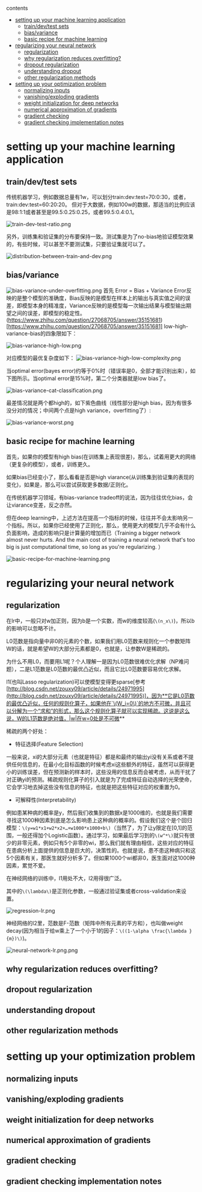 contents

* [setting up your machine learning application](#setting-up-your-machine-learning-application)
  * [train/dev/test sets](#traindevtest-sets)
  * [bias/variance](#biasvariance)
  * [basic recipe for machine learning](#basic-recipe-for-machine-learning)
* [regularizing your neural network](#regularizing-your-neural-network)
  * [regularization](#regularization)
  * [why regularization reduces overfitting?](#why-regularization-reduces-overfitting)
  * [dropout regularization](#dropout-regularization)
  * [understanding dropout](#understanding-dropout)
  * [other regularization methods](#other-regularization-methods)
* [setting up your optimization problem](#setting-up-your-optimization-problem)
  * [normalizing inputs](#normalizing-inputs)
  * [vanishing/exploding gradients](#vanishingexploding-gradients)
  * [weight initialization for deep networks](#weight-initialization-for-deep-networks)
  * [numerical approximation of gradients](#numerical-approximation-of-gradients)
  * [gradient checking](#gradient-checking)
  * [gradient checking implementation notes](#gradient-checking-implementation-notes)

# setting up your machine learning application

## train/dev/test sets

传统机器学习，例如数据总量有1w，可以划分train:dev:test=70:0:30，或者，train:dev:test=60:20:20。
但对于大数据，例如100w的数据，那适当的比例应该是98:1:1或者甚至是99.5:0.25:0.25，或者99.5:0.4:0.1。

![train-dev-test-ratio.png](https://raw.githubusercontent.com/daiwk/dl.ai/master/c2/imgs/train-dev-test-ratio.png)

另外，训练集和验证集的分布要保持一致。测试集是为了no-bias地验证模型效果的，有些时候，可以甚至不要测试集，只要验证集就可以了。

![distribution-between-train-and-dev.png](https://raw.githubusercontent.com/daiwk/dl.ai/master/c2/imgs/distribution-between-train-and-dev.png)

## bias/variance
![bias-variance-under-overfitting.png](https://raw.githubusercontent.com/daiwk/dl.ai/master/c2/imgs/bias-variance-under-overfitting.png)
首先 Error = Bias + Variance
Error反映的是整个模型的准确度，Bias反映的是模型在样本上的输出与真实值之间的误差，即模型本身的精准度，Variance反映的是模型每一次输出结果与模型输出期望之间的误差，即模型的稳定性。(https://www.zhihu.com/question/27068705/answer/35151681)[https://www.zhihu.com/question/27068705/answer/35151681]
low-high-variance-bias的四象限如下：

![bias-variance-high-low.png](https://raw.githubusercontent.com/daiwk/dl.ai/master/c2/imgs/bias-variance-high-low.png)

对应模型的最优复杂度如下：
![bias-variance-high-low-complexity.png](https://raw.githubusercontent.com/daiwk/dl.ai/master/c2/imgs/bias-variance-high-low-complexity.png)

当optimal error(bayes error)约等于0%时（错误率是0，全部才能识别出来），如下图所示。当optimal error是15%时，第二个分类器就是low bias了。

![bias-variance-cat-classification.png](https://raw.githubusercontent.com/daiwk/dl.ai/master/c2/imgs/bias-variance-cat-classification.png)

最差情况就是两个都high的，如下紫色曲线（线性部分是high bias，因为有很多没分对的情况；中间两个点是high variance，overfitting了）:

![bias-variance-worst.png](https://raw.githubusercontent.com/daiwk/dl.ai/master/c2/imgs/bias-variance-worst.png)

## basic recipe for machine learning

首先，如果你的模型有high bias(在训练集上表现很差)，那么，试着用更大的网络（更复杂的模型），或者，训练更久。

如果bias已经变小了，那么看看是否是high viarance(从训练集到验证集的表现的变化)，如果是，那么可以尝试获取更多数据/正则化。

在传统机器学习领域，有bias-variance tradeoff的说法，因为往往优化bias，会让viarance变差，反之亦然。

但在deep learning中，上述方法在提高一个指标的时候，往往并不会太影响另一个指标。所以，如果你已经使用了正则化，那么，使用更大的模型几乎不会有什么负面影响，造成的影响只是计算量的增加而已（Training a bigger network almost never hurts. And the main cost of training a neural network that's too big is just computational time, so long as you're regularizing. ）

![basic-recipe-for-machine-learning.png](https://raw.githubusercontent.com/daiwk/dl.ai/master/c2/imgs/basic-recipe-for-machine-learning.png)

# regularizing your neural network

## regularization

在lr中，一般只对w加正则，因为b是一个实数，而w的维度较高(`\(n_x\)`)，所以b的影响可以忽略不计。

L0范数是指向量中非0的元素的个数，如果我们用L0范数来规则化一个参数矩阵W的话，就是希望W的大部分元素都是0，也就是，让参数W是稀疏的。

为什么不用L0，而要用L1呢？个人理解一是因为L0范数很难优化求解（NP难问题），二是L1范数是L0范数的最优凸近似，而且它比L0范数要容易优化求解。

l1(也叫Lasso regularization)可以使模型变得更sparse[参考[http://blog.csdn.net/zouxy09/article/details/24971995](http://blog.csdn.net/zouxy09/article/details/24971995)]，因为**它是L0范数的最优凸近似，任何的规则化算子，如果他在`\(W_i=0\)`的地方不可微，并且可以分解为一个“求和”的形式，那么这个规则化算子就可以实现稀疏。这说是这么说，W的L1范数是绝对值，|w|在w=0处是不可微**

稀疏的两个好处：
+ 特征选择(Feature Selection)

一般来说，xi的大部分元素（也就是特征）都是和最终的输出yi没有关系或者不提供任何信息的，在最小化目标函数的时候考虑xi这些额外的特征，虽然可以获得更小的训练误差，但在预测新的样本时，这些没用的信息反而会被考虑，从而干扰了对正确yi的预测。稀疏规则化算子的引入就是为了完成特征自动选择的光荣使命，它会学习地去掉这些没有信息的特征，也就是把这些特征对应的权重置为0。

+ 可解释性(Interpretability)

例如患某种病的概率是y，然后我们收集到的数据x是1000维的，也就是我们需要寻找这1000种因素到底是怎么影响患上这种病的概率的。假设我们这个是个回归模型：`\(y=w1*x1+w2*x2+…+w1000*x1000+b\)`（当然了，为了让y限定在[0,1]的范围，一般还得加个Logistic函数）。通过学习，如果最后学习到的`\(w^*\)`就只有很少的非零元素，例如只有5个非零的wi，那么我们就有理由相信，这些对应的特征在患病分析上面提供的信息是巨大的，决策性的。也就是说，患不患这种病只和这5个因素有关，那医生就好分析多了。但如果1000个wi都非0，医生面对这1000种因素，累觉不爱。

在神经网络的训练中，l1用处不大，l2用得很广泛。

其中的`\(\lambda\)`是正则化参数，一般通过验证集或者cross-validation来设置。

![regression-lr.png](https://raw.githubusercontent.com/daiwk/dl.ai/master/c2/imgs/regression-lr.png)

神经网络的l2里，范数是F-范数（矩阵中所有元素的平方和），也叫做weight decay(因为相当于给w乘上了一个小于1的因子：`\((1-\alpha \frac{\lambda }{m})\)`)。

![neural-network-lr.png.png](https://raw.githubusercontent.com/daiwk/dl.ai/master/c2/imgs/neural-network-lr.png)

## why regularization reduces overfitting?

## dropout regularization

## understanding dropout

## other regularization methods

# setting up your optimization problem

## normalizing inputs

## vanishing/exploding gradients

## weight initialization for deep networks

## numerical approximation of gradients

## gradient checking

## gradient checking implementation notes



